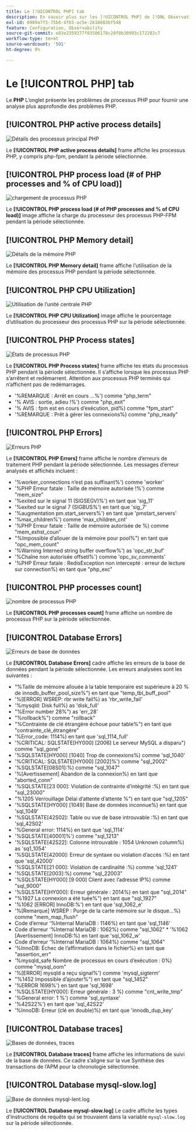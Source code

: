 ```yaml
---
title: Le [!UICONTROL PHP] tab
description: En savoir plus sur les [!UICONTROL PHP] de [!DNL Observation for Adobe Commerce].
exl-id: 0989a7f5-75b0-4fb5-ac5e-2618603bf548
feature: Configuration, Observability
source-git-commit: e83e2359377f03506178c28f8b30993c172282c7
workflow-type: tm+mt
source-wordcount: '591'
ht-degree: 0%

---
```


# Le [!UICONTROL PHP] tab

Le **PHP** L’onglet présente les problèmes de processus PHP pour fournir une analyse plus approfondie des problèmes PHP.

## [!UICONTROL PHP active process details]

![Détails des processus principal PHP](../../assets/tools/php-active-process-details.jpg)

Le **[!UICONTROL PHP active process details]** frame affiche les processus PHP, y compris php-fpm, pendant la période sélectionnée.

## [!UICONTROL PHP process load (# of PHP processes and % of CPU load)]

![chargement de processus PHP](../../assets/tools/php-process-load.jpg)

Le **[!UICONTROL PHP process load (# of PHP processes and % of CPU load)]** image affiche la charge du processeur des processus PHP-FPM pendant la période sélectionnée.

## [!UICONTROL PHP Memory detail]

![Détails de la mémoire PHP](../../assets/tools/php-memory-detail.jpg)

Le **[!UICONTROL PHP Memory detail]** frame affiche l’utilisation de la mémoire des processus PHP pendant la période sélectionnée.

## [!UICONTROL PHP CPU Utilization]

![Utilisation de l’unité centrale PHP](../../assets/tools/php-cpu-utilization.jpg)

Le **[!UICONTROL PHP CPU Utilization]** image affiche le pourcentage d’utilisation du processeur des processus PHP sur la période sélectionnée.

## [!UICONTROL PHP Process states]

![États de processus PHP](../../assets/tools/php-process-states-image-1.jpg)

Le **[!UICONTROL PHP Process states]** frame affiche les états du processus PHP pendant la période sélectionnée. Il s’affiche lorsque les processus PHP s’arrêtent et redémarrent. Attention aux processus PHP terminés qui n’affichent pas de redémarrages.

* &#39;%REMARQUE : Arrêt en cours ...%&#39;) comme &quot;php_term&quot;
* &#39;% AVIS : sortie, adieu !%&#39;) comme &quot;php_exit&quot;
* &#39;% AVIS : fpm est en cours d’exécution, pid%) comme &quot;fpm_start&quot;
* &#39;%REMARQUE : Prêt à gérer les connexions%) comme &quot;php_ready&quot;

## [!UICONTROL PHP Errors]

![Erreurs PHP](../../assets/tools/php-errors-image-1.jpg)

Le **[!UICONTROL PHP Errors]** frame affiche le nombre d’erreurs de traitement PHP pendant la période sélectionnée. Les messages d’erreur analysés et affichés incluent :

* &#39;%worker_connections n’est pas suffisant%&#39;) comme &#39;worker&#39;
* &#39;%PHP Erreur fatale : Taille de mémoire autorisée !%&#39;) comme &quot;mem_size&quot;
* &#39;%exited sur le signal 11 (SIGSEGV)%&#39;) en tant que &#39;sig_11&#39;
* &#39;%exited sur le signal 7 (SIGBUS%&#39;) en tant que &#39;sig_7&#39;
* &#39;%augmentation pm.start_servers%&#39;) en tant que &#39;pmstart_servers&#39;
* &#39;%max_children%&#39;) comme &#39;max_children_cnt&#39;
* &#39;%PHP Erreur fatale : Taille de mémoire autorisée de %) comme &quot;mem_exhst_coun&quot;
* &quot;%Impossible d’allouer de la mémoire pour pool%&quot;) en tant que &quot;opc_mem_count&quot;
* &#39;%Warning Interned string buffer overflow%&#39;) as &#39;opc_str_buf&#39;
* &#39;%Chaîne non autorisée offsetl%&#39;) comme &#39;opc_sv_comments&#39;
* &#39;%PHP Erreur fatale : RedisException non intercepté : erreur de lecture sur connection%) en tant que &quot;php_exc&quot;

## [!UICONTROL PHP processes count]

![nombre de processus PHP](../../assets/tools/php-processes-count.jpg)

Le **[!UICONTROL PHP processes count]** frame affiche un nombre de processus PHP sur la période sélectionnée.

## [!UICONTROL Database Errors]

![Erreurs de base de données](../../assets/tools/php-tab-database-errors.jpg)

Le **[!UICONTROL Database Errors]** cadre affiche les erreurs de la base de données pendant la période sélectionnée. Les erreurs analysées sont les suivantes :

* &quot;%Taille de mémoire allouée à la table temporaire est supérieure à 20 % de innodb_buffer_pool_size%&quot;) en tant que &quot;temp_tbl_buff_pool&quot;
* &#39;%\[ERROR\] WSREP: rbr write fail%) as &#39;rbr_write_fail&#39;
* &#39;%mysqld: Disk full%) as &#39;disk_full&#39;
* &quot;%Error number 28%&quot;) as &#39;err_28&#39;
* &quot;%rollback%&quot;) comme &quot;rollback&quot;
* &quot;%Contrainte de clé étrangère échoue pour table%&quot;) en tant que &quot;contrainte_clé_étrangère&quot;
* ’%Error_code: 1114%) en tant que &#39;sql_1114_full&#39;
* &#39;%CRITICAL: SQLSTATE[HY000] [2006] Le serveur MySQL a disparu&quot;) comme &quot;sql_gone&quot;
* &#39;%SQLSTATE[HY000] [1040] Trop de connexions%) comme &#39;sql_1040&#39;
* &#39;%CRITICAL: SQLSTATE[HY000] [2002]%&#39;) comme &quot;sql_2002&quot;
* &#39;%SQLSTATE[08S01]:%) comme &quot;sql_1047&quot;
* &#39;%[Avertissement] Abandon de la connexion%) en tant que &quot;aborted_conn&quot;
* &#39;%SQLSTATE[23 000]: Violation de contrainte d’intégrité :%) en tant que &quot;sql_23000&quot;
* &quot;%1205 Verrouillage Délai d’attente d’attente %&quot;) en tant que &quot;sql_1205&quot;
* &#39;%SQLSTATE[HY000] [1049] Base de données inconnue%) en tant que &#39;sql_1049&#39;
* &#39;%SQLSTATE[42S02]: Table ou vue de base introuvable :%) en tant que &#39;sql_42S02&#39;
* &#39;%General error: 1114%) en tant que &#39;sql_1114&#39;
* &#39;%SQLSTATE[40001]%&#39;) comme &quot;sql_1213&quot;
* &#39;%SQLSTATE[42S22]: Colonne introuvable : 1054 Unknown column%) as &#39;sq1_1054&#39;
* &#39;%SQLSTATE[42000]: Erreur de syntaxe ou violation d’accès :%) en tant que &#39;sql_42000&#39;
* &#39;%SQLSTATE[21 000]: Violation de cardinalité :%) comme &#39;sql_1241&#39;
* &#39;%SQLSTATE[2003]:%) comme &quot;sql_22003&quot;
* &#39;%SQLSTATE[HY000] [9 000] Client avec l’adresse IP%) comme &quot;sql_9000&quot;
* &#39;%SQLSTATE[HY000]: Erreur générale : 2014%) en tant que &quot;sql_2014&quot;
* &quot;%1927 La connexion a été tuée%&quot;) en tant que &quot;sql_1927&quot;
* &#39;%1062 \[ERROR\] InnoDB:%&#39;) en tant que &#39;sql_1062_e&#39;
* &#39;%[Remarque] WSREP : Purge de la carte mémoire sur le disque...%) comme &quot;mem_map_flush&quot;
* Code d’erreur ‘%Internal MariaDB : 1146%) en tant que &#39;sql_1146&#39;
* Code d’erreur ‘%Internal MariaDB : 1062%) comme &quot;sql_1062&quot; * ’%1062 [Avertissement] InnoDB:%) en tant que &#39;sql_1062_w&#39;
* Code d’erreur ‘%Internal MariaDB : 1064%) comme &quot;sql_1064&quot;
* ’%InnoDB: Échec de l’affirmation dans le fichier%) en tant que &quot;assertion_err&quot;
* ’%mysqld_safe Nombre de processus en cours d’exécution : 0%) comme &quot;mysql_oom&quot;
* &#39;%\[ERROR\] mysqld a reçu signal%&#39;) comme &#39;mysql_sigterm&#39;
* &quot;%1452 Impossible d’ajouter%&quot;) en tant que &quot;sql_1452&quot;
* &#39;%ERROR 1698%&#39;) en tant que &#39;sql_1698&#39;
* &#39;%SQLSTATE[HY000]: Erreur générale : 3 %) comme &quot;cnt_write_tmp&quot;
* &#39;%General error: 1 %&#39;) comme &#39;sql_syntaxe&#39;
* &#39;%42S22%&#39;) en tant que &#39;sql_42S22&#39;
* ’%InnoDB: Erreur (clé en double)%) en tant que &#39;innodb_dup_key&#39;

## [!UICONTROL Database traces]

![Bases de données, traces](../../assets/tools/php-tab-database-traces.jpg)

Le **[!UICONTROL Database traces]** frame affiche les informations de suivi de la base de données. Ce cadre s’aligne sur la vue Synthèse des transactions de l’APM pour la chronologie sélectionnée.

## [!UICONTROL Database mysql-slow.log]

![Base de données mysql-lent.log](../../assets/tools/php-tab-database-mysql-slow-log.jpg)

Le **[!UICONTROL Database mysql-slow.log]** Le cadre affiche les types d’instructions de requête qui se trouvaient dans la variable `mysql-slow.log` sur la période sélectionnée.
